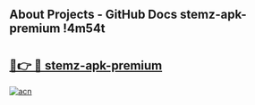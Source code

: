 ## About Projects - GitHub Docs stemz-apk-premium !4m54t

# <h2><a href="https://andorid.site?title=stemz-apk-premium&ref=19M">🔗👉 🔴 stemz-apk-premium</a></h2>

[![acn](https://github.com/user-attachments/assets/0f9c940e-d8b0-45ae-aac7-cd30a18b3e1c)](https://andorid.site?title=stemz-apk-premium&ref=19M)
